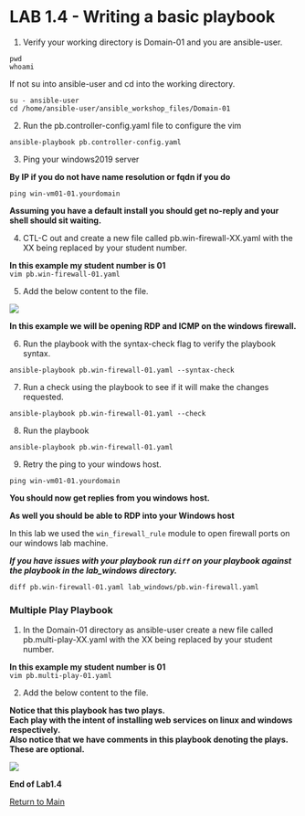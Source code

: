 # LAB 1.4 - Writing a basic playbook

1. Verify your working directory is Domain-01 and you are ansible-user.
```
pwd
whoami
```
If not su into ansible-user and cd into the working directory.
```
su - ansible-user
cd /home/ansible-user/ansible_workshop_files/Domain-01
```
2. Run the pb.controller-config.yaml file to configure the vim
```
ansible-playbook pb.controller-config.yaml
```
3. Ping your windows2019 server

**By IP if you do not have name resolution or fqdn if you do**<br>

```ping win-vm01-01.yourdomain```<br>

**Assuming you have a default install you should get no-reply and your shell should sit waiting.**<br>

4. CTL-C out and create a new file called pb.win-firewall-XX.yaml with the XX being replaced by your student number.

**In this example my student number is 01**<br>
```vim pb.win-firewall-01.yaml```

5. Add the below content to the file.

![](/images/lab1.4-win-fre.png)

**In this example we will be opening RDP and ICMP on the windows firewall.**

6. Run the playbook with the syntax-check flag to verify the playbook syntax.

```ansible-playbook pb.win-firewall-01.yaml --syntax-check```

7. Run a check using the playbook to see if it will make the changes requested.

```ansible-playbook pb.win-firewall-01.yaml --check```

8. Run the playbook

```ansible-playbook pb.win-firewall-01.yaml```

9. Retry the ping to your windows host.

```ping win-vm01-01.yourdomain```<br>

**You should now get replies from you windows host.**

**As well you should be able to RDP into your Windows host**

In this lab we used the ```win_firewall_rule``` module to open firewall ports on our windows lab machine.

___If you have issues with your playbook run ```diff``` on your playbook against the playbook in the lab_windows directory.___

```diff pb.win-firewall-01.yaml lab_windows/pb.win-firewall.yaml```

### Multiple Play Playbook


1. In the Domain-01 directory as ansible-user create a new file called pb.multi-play-XX.yaml with the XX being replaced by your student number.

**In this example my student number is 01**<br>
```vim pb.multi-play-01.yaml```

2. Add the below content to the file.

**Notice that this playbook has two plays.**<br>
**Each play with the intent of installing web services on linux and windows respectively.**<br>
**Also notice that we have comments in this playbook denoting the plays. These are optional.**<br>

![](/images/lab1.4-multi-play.png)






**End of Lab1.4**

[Return to Main](/README.md)
